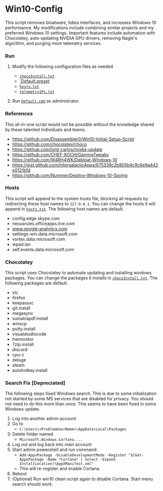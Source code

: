 # Win10-Config
This script removes bloatware, tidies interfaces, and increases Windows 10 performance. My modifications include combining similar projects and my preferred Windows 10 settings. Important features include automation with Chocolatey, auto-updating NVIDIA GPU drivers, removing Nagle's algorithm, and purging more telemetry services.

### Run
1. Modify the following configuration files as needed
    - [`chocoInstall.txt`](./chocoInstall.txt)
    - [`Default.preset](./Default.preset)
    - [`hosts.txt`](./hosts.txt)
    - [`telemetryIPs.txt`](./telemetryIPs.txt)

2. Run [`Default.cmd`](./Default.cmd) as administrator.

### References
This all-in-one script would not be possible without the knowledge shared by these talented individuals and teams.
- https://github.com/Disassembler0/Win10-Initial-Setup-Script
- https://github.com/chocolatey/choco
- https://github.com/lord-carlos/nvidia-update
- https://github.com/CHEF-KOCH/GamingTweaks
- https://github.com/W4RH4WK/Debloat-Windows-10
- https://gist.github.com/IntergalacticApps/675339c2b805b4c9c6e9a442e0121b1d
- https://github.com/Nummer/Destroy-Windows-10-Spying

### Hosts
This script will append to the system hosts file, blocking all requests by redirecting these host names to `127.0.0.1`. You can change the hosts it will append in [`hosts.txt`](./hosts.txt).
The following host names are default.
- config.edge.skype.com
- nexusrules.officeapps.live.com
- www.google-analytics.com
- settings-win.data.microsoft.com
- vortex.data.microsoft.com
- wpad.lan
- self.events.data.microsoft.com

### Chocolatey
This script uses Chocolatey to automate updating and installing windows packages. You can change the packages it installs in [`chocoInstall.txt`](./chocoInstall.txt). The following packages are default.
- vlc
- firefox
- keepassxc
- git.install
- megasync
- sumatrapdf.install
- winscp
- putty.install
- visualstudiocode
- hwmonitor
- 7zip.install
- discord
- cpu-z
- deluge
- steam
- autohotkey.install

### Search Fix [Depreciated]
The following steps fixed Windows search. This is due to some initialization not started by some MS services that are disabled for privacy. You should not need to do this more than once. This seems to have been fixed in some Windows update.
1. Log into another admin account
2. Go to
    - `C:\Users\<ProblemUserName>\AppData\Local\Packages`
3. Delete folder named 
    - `Microsoft.Windows.Cortana....`
4. Log out and log back into main account
5. Start admin powershell and run command:
    - `Add-AppxPackage -DisableDevelopmentMode -Register "$(Get-AppxPackage -Name *Cortana* | Select -Expand InstallLocation)\AppXManifest.xml"`
    - This will re-register and enable Cortana.
6. Reboot
7. (Optional) Run win10 clean script again to disable Cortana. Start menu search should work.
